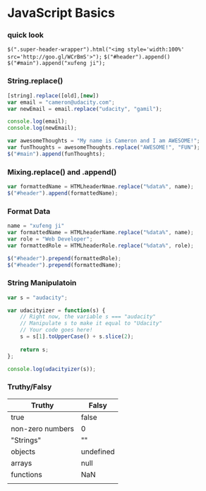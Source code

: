 # JavaScript Basics
### quick look
`$(".super-header-wrapper").html("<img style='width:100%' src='http://goo.gl/WCrBmS'>");`
`$("#header").append()`
`$("#main").append("xufeng ji");`
### String.replace()
``` JavaScript
[string].replace([old],[new])
var email = "cameron@udacity.com";
var newEmail = email.replace("udacity", "gamil");

console.log(email);
console.log(newEmail);
```
``` JavaScript
var awesomeThoughts = "My name is Cameron and I am AWESOME!";
var funThoughts = awesomeThoughts.replace("AWESOME!", "FUN");
$("#main").append(funThoughts);
```
### Mixing.replace() and .append()
``` JavaScript
var formattedName = HTMLheaderNmae.replace("%data%", name);
$("#header").append(formattedName);
```
### Format Data
``` JavaScript
name = "xufeng ji"
var formattedName = HTMLheaderName.replace("%data%", name);
var role = "Web Developer";
var formattedRole = HTMLheaderRole.replace("%data%", role);

$("#header").prepend(formattedRole);
$("#header").prepend(formattedName);
```
### String Manipulatoin
``` JavaScript
var s = "audacity";

var udacityizer = function(s) {  
    // Right now, the variable s === "audacity"
    // Manipulate s to make it equal to "Udacity"
    // Your code goes here!
    s = s[1].toUpperCase() + s.slice(2);
    
    return s;
};

console.log(udacityizer(s));
```
### Truthy/Falsy
  Truthy             |          Falsy
---------------------|-----------------------
  true               |          false
  non-zero numbers   |           0
  "Strings"          |           ""
  objects            |          undefined
  arrays             |           null
  functions          |           NaN
                     |
                  
                  
                  
                  
                  
                  
                  
                  
                  